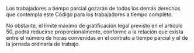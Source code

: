 Los trabajadores a tiempo parcial gozarán de todos los demás derechos que contempla este Código para los trabajadores a tiempo completo.

No obstante, el límite máximo de gratificación legal previsto en el artículo 50, podrá reducirse proporcionalmente, conforme a la relación que exista entre el número de horas convenidas en el contrato a tiempo parcial y el de la jornada ordinaria de trabajo.